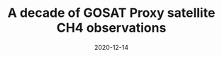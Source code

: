 ---
title: "A decade of GOSAT Proxy satellite CH4 observations"
collection: publications
permalink: /publication/2020-12-14-Parker
date: 2020-12-14
venue: 'Earth System Science Data'
paperurl: 'https://doi.org/doi:10.5194/essd-12-3383-2020'
citation: '<b>50</b> - Parker R.J., Webb A., Boesch H., Somkuti P., Barrio Guillo R. et al., A decade of GOSAT Proxy satellite CH4 observations, Earth System Science Data, 12, 3383-3412, (2020-12-14). <a href=&quot;https://doi.org/doi:10.5194/essd-12-3383-2020&quot;>doi:10.5194/essd-12-3383-2020</a> (cited 4 times)

'
---